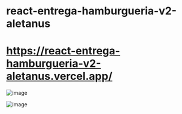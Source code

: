 # react-entrega-hamburgueria-v2-aletanus

# https://react-entrega-hamburgueria-v2-aletanus.vercel.app/

<!-- ![image](https://user-images.githubusercontent.com/106698505/222589897-e5689451-d0e2-462c-93df-54dedab18fce.png) -->
![image](https://user-images.githubusercontent.com/106698505/222623438-d6f12ac9-73e0-4783-9800-6e63d865722b.png)

![image](https://user-images.githubusercontent.com/106698505/222622826-b225e5b7-9f81-4d1d-886c-c8edb21c36d3.png)
